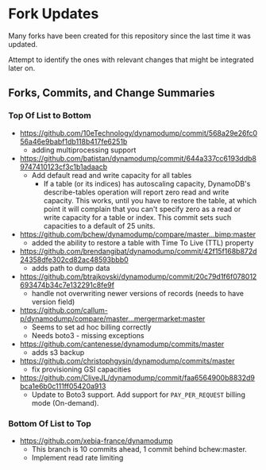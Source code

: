 # Fork Updates

Many forks have been created for this repository since the last time it was updated.

Attempt to identify the ones with relevant changes that might be integrated later on.

## Forks, Commits, and Change Summaries

### Top Of List to Bottom

* https://github.com/10eTechnology/dynamodump/commit/568a29e26fc056a46e9babf1db118b417fe6251b
  * adding multiprocessing support
* https://github.com/batistan/dynamodump/commit/644a337cc6193ddb89747410123cf3c1b1adaacb
  * Add default read and write capacity for all tables
    * If a table (or its indices) has autoscaling capacity, DynamoDB's describe-tables operation will report zero read and write capacity.  This works, until you have to restore the table, at which point it will complain that you can't specify zero as a read or write capacity for a table or index. This commit sets such capacities to a default of 25 units.
* https://github.com/bchew/dynamodump/compare/master...bimp:master
  * added the ability to restore a table with Time To Live (TTL) property 
* https://github.com/brendangibat/dynamodump/commit/42f15f168b872d24358dfe302cd82ac48593bbb0
  * adds path to dump data
* https://github.com/btrajkovski/dynamodump/commit/20c79d1f6f078012693474b34c7e132291c8fe9f
  * handle not overwriting newer versions of records (needs to have version field)
* https://github.com/callum-p/dynamodump/compare/master...mergermarket:master
  * Seems to set ad hoc billing correctly
  * Needs boto3 - missing exceptions
* https://github.com/cantenesse/dynamodump/commits/master
  * adds s3 backup
* https://github.com/christophgysin/dynamodump/commits/master
  * fix provisioning GSI capacities
* https://github.com/CliveJL/dynamodump/commit/faa6564900b8832d9bca1e6b0c111ff05420a913
  * Update to Boto3 support. Add support for `PAY_PER_REQUEST` billing mode (On-demand).

### Bottom Of List to Top

* https://github.com/xebia-france/dynamodump
  * This branch is 10 commits ahead, 1 commit behind bchew:master.
  * Implement read rate limiting
